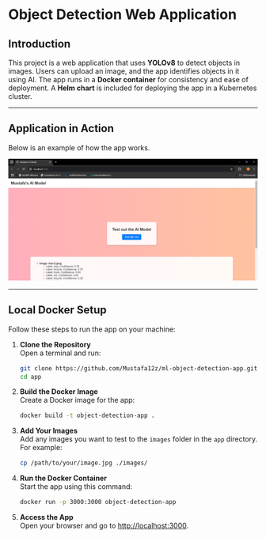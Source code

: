 # Object Detection Web Application

## Introduction

This project is a web application that uses **YOLOv8** to detect objects in images. Users can upload an image, and the app identifies objects in it using AI. The app runs in a **Docker container** for consistency and ease of deployment. A **Helm chart** is included for deploying the app in a Kubernetes cluster.

---

## Application in Action

Below is an example of how the app works.

![Application Screenshot](./ai.PNG)  

---

## Local Docker Setup

Follow these steps to run the app on your machine:

1. **Clone the Repository**  
   Open a terminal and run:  
   ```bash
   git clone https://github.com/Mustafa12z/ml-object-detection-app.git
   cd app
   ```

2. **Build the Docker Image**  
   Create a Docker image for the app:  
   ```bash
   docker build -t object-detection-app .
   ```

3. **Add Your Images**  
   Add any images you want to test to the `images` folder in the `app` directory. For example:  
   ```bash
   cp /path/to/your/image.jpg ./images/
   ```

4. **Run the Docker Container**  
   Start the app using this command:  
   ```bash
   docker run -p 3000:3000 object-detection-app
   ```

5. **Access the App**  
   Open your browser and go to [http://localhost:3000](http://localhost:3000).

